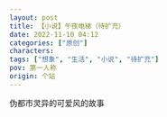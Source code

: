 ```yaml
---
layout: post
title: 【小说】午夜电梯（待扩充）
date: 2022-11-10 04:12
categories: ["原创"]
characters: 
tags: ["想象", "生活", "小说", "待扩充"]
pov: 第一人称
origin: 个站
---
```


伪都市灵异的可爱风的故事

<p style="color: #0000; text-indent: 2em">（谜底：电梯是活的）</p>
